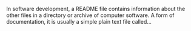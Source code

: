 In software development, a README file contains information about the other files in a directory or archive of computer software. A form of documentation, it is usually a simple plain text file called…
